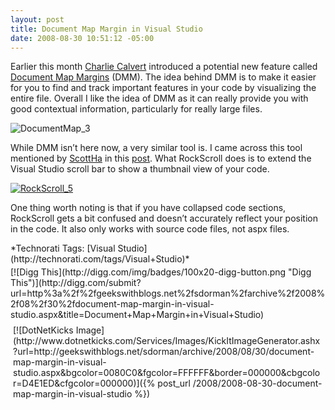 ```yaml
---
layout: post
title: Document Map Margin in Visual Studio
date: 2008-08-30 10:51:12 -05:00
---
```


Earlier this month [Charlie Calvert](http://blogs.msdn.com/charlie/default.aspx) introduced a potential new feature called [Document Map Margins](http://code.msdn.microsoft.com/vslangfutures/Wiki/View.aspx?title=Document%20Map%20Margin&referringTitle=Home) (DMM). The idea behind DMM is to make it easier for you to find and track important features in your code by visualizing the entire file. Overall I like the idea of DMM as it can really provide you with good contextual information, particularly for really large files.

![DocumentMap_3](http://gwb.blob.core.windows.net/sdorman/WindowsLiveWriter/DocumentMapMargininVisualStudio_8EEF/DocumentMap_3_3.png "DocumentMap_3") 

While DMM isn’t here now, a very similar tool is. I came across this tool mentioned by [ScottHa](http://www.hanselman.com/blog/) in this [post](http://www.hanselman.com/blog/IntroducingRockScroll.aspx). What RockScroll does is to extend the Visual Studio scroll bar to show a thumbnail view of your code. 

[![RockScroll_5](http://gwb.blob.core.windows.net/sdorman/WindowsLiveWriter/DocumentMapMargininVisualStudio_8EEF/RockScroll_5_thumb.png "RockScroll_5")](http://gwb.blob.core.windows.net/sdorman/WindowsLiveWriter/DocumentMapMargininVisualStudio_8EEF/RockScroll_5_2.png) 

One thing worth noting is that if you have collapsed code sections, RockScroll gets a bit confused and doesn’t accurately reflect your position in the code. It also only works with source code files, not aspx files.

  <div style="padding-bottom: 0px; margin: 0px; padding-left: 0px; padding-right: 0px; display: inline; float: none; padding-top: 0px" id="scid:0767317B-992E-4b12-91E0-4F059A8CECA8:02e7f558-747f-45a5-a025-a098feaf5f70" class="wlWriterSmartContent">*Technorati Tags: [Visual Studio](http://technorati.com/tags/Visual+Studio)*</div><div class="wlWriterHeaderFooter" style="text-align:left; margin:0px; padding:4px 0px 4px 0px;">[![Digg This](http://digg.com/img/badges/100x20-digg-button.png "Digg This")](http://digg.com/submit?url=http%3a%2f%2fgeekswithblogs.net%2fsdorman%2farchive%2f2008%2f08%2f30%2fdocument-map-margin-in-visual-studio.aspx&title=Document+Map+Margin+in+Visual+Studio)</div><div class="wlWriterHeaderFooter" style="text-align:left; margin:0px; padding:4px 4px 4px 4px;">[![DotNetKicks Image](http://www.dotnetkicks.com/Services/Images/KickItImageGenerator.ashx?url=http://geekswithblogs.net/sdorman/archive/2008/08/30/document-map-margin-in-visual-studio.aspx&bgcolor=0080C0&fgcolor=FFFFFF&border=000000&cbgcolor=D4E1ED&cfgcolor=000000)]({% post_url /2008/2008-08-30-document-map-margin-in-visual-studio %})</div>
